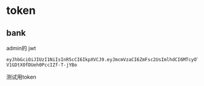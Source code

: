 # token
## bank

admin的 jwt
```shell
eyJhbGciOiJIUzI1NiIsInR5cCI6IkpXVCJ9.eyJmcmVzaCI6ZmFsc2UsImlhdCI6MTcyOTM5MTI0MywianRpIjoiMmU0ZGQzNDMtYmE2Ni00NTc4LTk4MDEtMDZkMDVlMzIzOWU4IiwidHlwZSI6ImFjY2VzcyIsInN1YiI6MywibmJmIjoxNzI5MzkxMjQzLCJleHAiOjE3Mjk5OTYwNDMsInVzZXJfdHlwZSI6ImJhbmsifQ.Sd_9cD3I2bvglnyl-V1GDtXOfDUeh0PccIZf-T-jYBo

```

测试用token
```commandline



```